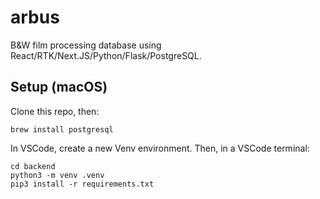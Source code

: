 # arbus

B&W film processing database using React/RTK/Next.JS/Python/Flask/PostgreSQL.

## Setup (macOS)

Clone this repo, then:

	brew install postgresql
	
In VSCode, create a new Venv environment. Then, in a VSCode terminal:
	
	cd backend
	python3 -m venv .venv
	pip3 install -r requirements.txt

